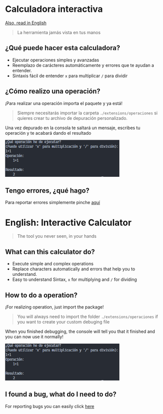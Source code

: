 
# Calculadora interactiva
<a href="https://github.com/Developer-Anony/calculator/blob/beta/README.md#english-interactive-calculator"> Also, read in English </a>

> La herramienta jamás vista en tus manos

## ¿Qué puede hacer esta calculadora?

- Ejecutar operaciones simples y avanzadas
- Reemplazo de carácteres automáticamente y errores que te ayudan a entender.
- Sintaxis fácil de entender `x` para multiplicar `/` para dividir

## ¿Cómo realizo una operación?

¡Para realizar una operación importa el paquete y ya está!

> Siempre necesitarás importar la carpeta `./extensions/operaciones` si quieres crear tu archivo de depuración personalizado.

Una vez depurado en la consola te saltará un mensaje, escribes tu operación y te acabará dando el resultado

![Ejemplo operación](/images/operacion1.png)

## Tengo errores, ¿qué hago?

Para reportar errores simplemente pinche [aquí](https://github.com/Developer-Anony/calc-in-terminal/issues "Centro de reporte de errores")


# English: Interactive Calculator
> The tool you never seen, in your hands

## What can this calculator do?
- Execute simple and complex operations
- Replace characters automatically and errors that help you to understand.
- Easy to understand Sintax, `x` for multiplying and `/` for dividing

## How to do a operation?
¡For realizing  operation, just import the package!

> You will always need to import the folder `./extensions/operaciones` if you want to create your custom debuging file

When you finished debugging, the console will tell you that it finished and you can now use it normally!

![Ejemplo operación](/images/operacion1.png)

## I found a bug, what do I need to do?
For reporting bugs you can easily click [here](https://github.com/Developer-Anony/calc-in-terminal/issues "Centro de reporte de errores")
